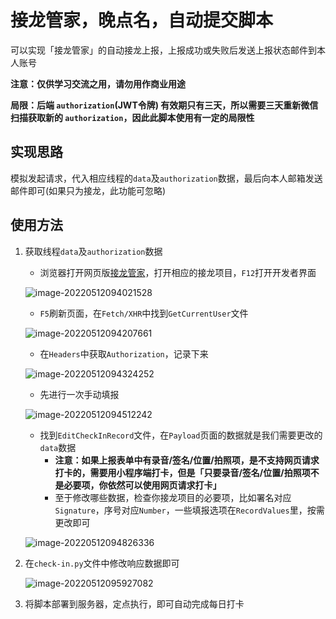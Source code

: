 # 接龙管家，晚点名，自动提交脚本

可以实现「接龙管家」的自动接龙上报，上报成功或失败后发送上报状态邮件到本人账号

**注意：仅供学习交流之用，请勿用作商业用途**

**局限：后端 `authorization`(JWT令牌) 有效期只有三天，所以需要三天重新微信扫描获取新的 `authorization`，因此此脚本使用有一定的局限性**

## 实现思路

模拟发起请求，代入相应线程的`data`及`authorization`数据，最后向本人邮箱发送邮件即可(如果只为接龙，此功能可忽略)

## 使用方法

1. 获取线程`data`及`authorization`数据

   - 浏览器打开网页版[接龙管家](https://i.jielong.co/)，打开相应的接龙项目，`F12`打开开发者界面

   ![image-20220512094021528](https://expicture.oss-cn-beijing.aliyuncs.com/img/202205121001173.png)

   - `F5`刷新页面，在`Fetch/XHR`中找到`GetCurrentUser`文件

   ![image-20220512094207661](https://expicture.oss-cn-beijing.aliyuncs.com/img/202205121001175.png)

   - 在`Headers`中获取`Authorization`，记录下来

   ![image-20220512094324252](https://expicture.oss-cn-beijing.aliyuncs.com/img/202205121001176.png)

   - 先进行一次手动填报

   ![image-20220512094512242](https://expicture.oss-cn-beijing.aliyuncs.com/img/202205121001177.png)

   - 找到`EditCheckInRecord`文件，在`Payload`页面的数据就是我们需要更改的`data`数据
     - **注意：如果上报表单中有录音/签名/位置/拍照项，是不支持网页请求打卡的，需要用小程序端打卡，但是「只要录音/签名/位置/拍照项不是必要项，你依然可以使用网页请求打卡」**
     - 至于修改哪些数据，检查你接龙项目的必要项，比如署名对应`Signature`，序号对应`Number`，一些填报选项在`RecordValues`里，按需更改即可

   ![image-20220512094826336](https://expicture.oss-cn-beijing.aliyuncs.com/img/202205121001178.png)

2. 在`check-in.py`文件中修改响应数据即可

   ![image-20220512095927082](https://expicture.oss-cn-beijing.aliyuncs.com/img/202205121001179.png)

3. 将脚本部署到服务器，定点执行，即可自动完成每日打卡
